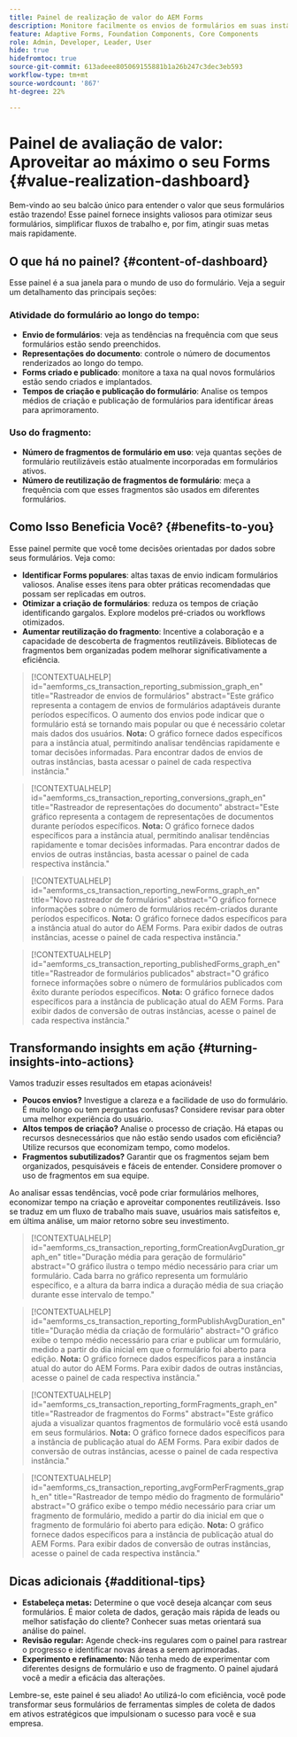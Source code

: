 ```yaml
---
title: Painel de realização de valor do AEM Forms
description: Monitore facilmente os envios de formulários em suas instâncias do AEM Forms com nosso painel de rastreamento intuitivo.
feature: Adaptive Forms, Foundation Components, Core Components
role: Admin, Developer, Leader, User
hide: true
hidefromtoc: true
source-git-commit: 613adeee805069155881b1a26b247c3dec3eb593
workflow-type: tm+mt
source-wordcount: '867'
ht-degree: 22%

---
```



# Painel de avaliação de valor: Aproveitar ao máximo o seu Forms {#value-realization-dashboard}

Bem-vindo ao seu balcão único para entender o valor que seus formulários estão trazendo! Esse painel fornece insights valiosos para otimizar seus formulários, simplificar fluxos de trabalho e, por fim, atingir suas metas mais rapidamente.

## O que há no painel? {#content-of-dashboard}

Esse painel é a sua janela para o mundo de uso do formulário. Veja a seguir um detalhamento das principais seções:

### Atividade do formulário ao longo do tempo:

* **Envio de formulários**: veja as tendências na frequência com que seus formulários estão sendo preenchidos.
* **Representações do documento**: controle o número de documentos renderizados ao longo do tempo.
* **Forms criado e publicado**: monitore a taxa na qual novos formulários estão sendo criados e implantados.
* **Tempos de criação e publicação do formulário**: Analise os tempos médios de criação e publicação de formulários para identificar áreas para aprimoramento.

### Uso do fragmento:

* **Número de fragmentos de formulário em uso**: veja quantas seções de formulário reutilizáveis estão atualmente incorporadas em formulários ativos.
* **Número de reutilização de fragmentos de formulário**: meça a frequência com que esses fragmentos são usados em diferentes formulários.


## Como Isso Beneficia Você? {#benefits-to-you}

Esse painel permite que você tome decisões orientadas por dados sobre seus formulários. Veja como:

* **Identificar Forms populares**: altas taxas de envio indicam formulários valiosos. Analise esses itens para obter práticas recomendadas que possam ser replicadas em outros.
* **Otimizar a criação de formulários**: reduza os tempos de criação identificando gargalos. Explore modelos pré-criados ou workflows otimizados.
* **Aumentar reutilização do fragmento**: Incentive a colaboração e a capacidade de descoberta de fragmentos reutilizáveis. Bibliotecas de fragmentos bem organizadas podem melhorar significativamente a eficiência.

>[!CONTEXTUALHELP]
>id="aemforms_cs_transaction_reporting_submission_graph_en"
>title="Rastreador de envios de formulários"
>abstract="Este gráfico representa a contagem de envios de formulários adaptáveis durante períodos específicos. O aumento dos envios pode indicar que o formulário está se tornando mais popular ou que é necessário coletar mais dados dos usuários. **Nota:** O gráfico fornece dados específicos para a instância atual, permitindo analisar tendências rapidamente e tomar decisões informadas. Para encontrar dados de envios de outras instâncias, basta acessar o painel de cada respectiva instância."

>[!CONTEXTUALHELP]
>id="aemforms_cs_transaction_reporting_conversions_graph_en"
>title="Rastreador de representações do documento"
>abstract="Este gráfico representa a contagem de representações de documentos durante períodos específicos. **Nota:** O gráfico fornece dados específicos para a instância atual, permitindo analisar tendências rapidamente e tomar decisões informadas. Para encontrar dados de envios de outras instâncias, basta acessar o painel de cada respectiva instância."

>[!CONTEXTUALHELP]
>id="aemforms_cs_transaction_reporting_newForms_graph_en"
>title="Novo rastreador de formulários"
>abstract="O gráfico fornece informações sobre o número de formulários recém-criados durante períodos específicos. **Nota:** O gráfico fornece dados específicos para a instância atual do autor do AEM Forms. Para exibir dados de outras instâncias, acesse o painel de cada respectiva instância."

>[!CONTEXTUALHELP]
>id="aemforms_cs_transaction_reporting_publishedForms_graph_en"
>title="Rastreador de formulários publicados"
>abstract="O gráfico fornece informações sobre o número de formulários publicados com êxito durante períodos específicos. **Nota:** O gráfico fornece dados específicos para a instância de publicação atual do AEM Forms. Para exibir dados de conversão de outras instâncias, acesse o painel de cada respectiva instância."


## Transformando insights em ação {#turning-insights-into-actions}

Vamos traduzir esses resultados em etapas acionáveis!

* **Poucos envios?** Investigue a clareza e a facilidade de uso do formulário. É muito longo ou tem perguntas confusas? Considere revisar para obter uma melhor experiência do usuário.
* **Altos tempos de criação?** Analise o processo de criação. Há etapas ou recursos desnecessários que não estão sendo usados com eficiência? Utilize recursos que economizam tempo, como modelos.
* **Fragmentos subutilizados?** Garantir que os fragmentos sejam bem organizados, pesquisáveis e fáceis de entender. Considere promover o uso de fragmentos em sua equipe.

Ao analisar essas tendências, você pode criar formulários melhores, economizar tempo na criação e aproveitar componentes reutilizáveis. Isso se traduz em um fluxo de trabalho mais suave, usuários mais satisfeitos e, em última análise, um maior retorno sobre seu investimento.

>[!CONTEXTUALHELP]
>id="aemforms_cs_transaction_reporting_formCreationAvgDuration_graph_en"
>title="Duração média para geração de formulário"
>abstract="O gráfico ilustra o tempo médio necessário para criar um formulário. Cada barra no gráfico representa um formulário específico, e a altura da barra indica a duração média de sua criação durante esse intervalo de tempo."

>[!CONTEXTUALHELP]
>id="aemforms_cs_transaction_reporting_formPublishAvgDuration_en"
>title="Duração média da criação de formulário"
>abstract="O gráfico exibe o tempo médio necessário para criar e publicar um formulário, medido a partir do dia inicial em que o formulário foi aberto para edição. **Nota:** O gráfico fornece dados específicos para a instância atual do autor do AEM Forms. Para exibir dados de outras instâncias, acesse o painel de cada respectiva instância."


>[!CONTEXTUALHELP]
>id="aemforms_cs_transaction_reporting_formFragments_graph_en"
>title="Rastreador de fragmentos do Forms"
>abstract="Este gráfico ajuda a visualizar quantos fragmentos de formulário você está usando em seus formulários. **Nota:** O gráfico fornece dados específicos para a instância de publicação atual do AEM Forms. Para exibir dados de conversão de outras instâncias, acesse o painel de cada respectiva instância."

>[!CONTEXTUALHELP]
>id="aemforms_cs_transaction_reporting_avgFormPerFragments_graph_en"
>title="Rastreador de tempo médio do fragmento de formulário"
>abstract="O gráfico exibe o tempo médio necessário para criar um fragmento de formulário, medido a partir do dia inicial em que o fragmento de formulário foi aberto para edição. **Nota:** O gráfico fornece dados específicos para a instância de publicação atual do AEM Forms. Para exibir dados de conversão de outras instâncias, acesse o painel de cada respectiva instância."


## Dicas adicionais {#additional-tips}

* **Estabeleça metas:** Determine o que você deseja alcançar com seus formulários. É maior coleta de dados, geração mais rápida de leads ou melhor satisfação do cliente? Conhecer suas metas orientará sua análise do painel.
* **Revisão regular:** Agende check-ins regulares com o painel para rastrear o progresso e identificar novas áreas a serem aprimoradas.
* **Experimento e refinamento:** Não tenha medo de experimentar com diferentes designs de formulário e uso de fragmento. O painel ajudará você a medir a eficácia das alterações.

Lembre-se, este painel é seu aliado! Ao utilizá-lo com eficiência, você pode transformar seus formulários de ferramentas simples de coleta de dados em ativos estratégicos que impulsionam o sucesso para você e sua empresa.
